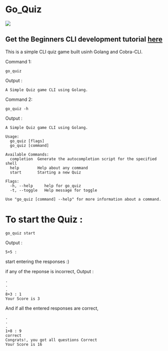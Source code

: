 # Go_Quiz
<img src="https://siddhesh-dev.co/_next/image?url=https%3A%2F%2Fcdn.hashnode.com%2Fres%2Fhashnode%2Fimage%2Fupload%2Fv1668182098297%2FKs7pLYSN5.png%3Fw%3D1600%26h%3D840%26fit%3Dcrop%26crop%3Dentropy%26auto%3Dcompress%2Cformat%26format%3Dwebp&w=1920&q=75"/>

## Get the Beginners CLI development tutorial <a href="https://siddhesh-dev.co/getting-started-with-clis-using-golang">here</a>

This is a simple CLI quiz game built usinh Golang and Cobra-CLI.

Command 1:
```
go_quiz
```
Output :
```
A Simple Quiz game CLI using Golang.
```
Command 2:
```
go_quiz -h
```
Output :
```
A Simple Quiz game CLI using Golang.

Usage:
  go_quiz [flags]
  go_quiz [command]

Available Commands:
  completion  Generate the autocompletion script for the specified shell
  help        Help about any command
  start       Starting a new Quiz

Flags:
  -h, --help     help for go_quiz
  -t, --toggle   Help message for toggle

Use "go_quiz [command] --help" for more information about a command.
```
# To start the Quiz :
```
go_quiz start
```
Output :
```
5+5 :
```

start entering the responses :)

if any of the reponse is incorrect,
Output :
```
.
.
.
8+3 : 1 
Your Score is 3
```
And if all the entered responses are correct,
```
.
.
.
1+8 : 9
correct
Congrats!, you got all questions Correct
Your Score is 16
```
